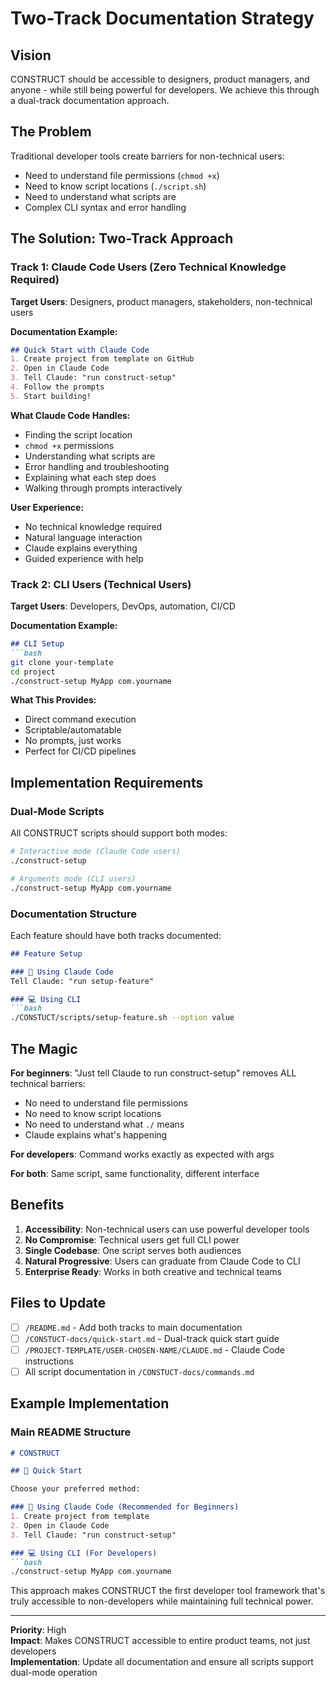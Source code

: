 # Two-Track Documentation Strategy

## Vision

CONSTRUCT should be accessible to designers, product managers, and anyone - while still being powerful for developers. We achieve this through a dual-track documentation approach.

## The Problem

Traditional developer tools create barriers for non-technical users:
- Need to understand file permissions (`chmod +x`)
- Need to know script locations (`./script.sh`)
- Need to understand what scripts are
- Complex CLI syntax and error handling

## The Solution: Two-Track Approach

### Track 1: Claude Code Users (Zero Technical Knowledge Required)

**Target Users**: Designers, product managers, stakeholders, non-technical users

**Documentation Example:**
```markdown
## Quick Start with Claude Code
1. Create project from template on GitHub
2. Open in Claude Code  
3. Tell Claude: "run construct-setup"
4. Follow the prompts
5. Start building!
```

**What Claude Code Handles:**
- Finding the script location
- `chmod +x` permissions  
- Understanding what scripts are
- Error handling and troubleshooting
- Explaining what each step does
- Walking through prompts interactively

**User Experience:**
- No technical knowledge required
- Natural language interaction
- Claude explains everything
- Guided experience with help

### Track 2: CLI Users (Technical Users)

**Target Users**: Developers, DevOps, automation, CI/CD

**Documentation Example:**
```markdown
## CLI Setup
```bash
git clone your-template
cd project
./construct-setup MyApp com.yourname
```

**What This Provides:**
- Direct command execution
- Scriptable/automatable
- No prompts, just works
- Perfect for CI/CD pipelines

## Implementation Requirements

### Dual-Mode Scripts

All CONSTRUCT scripts should support both modes:

```bash
# Interactive mode (Claude Code users)
./construct-setup

# Arguments mode (CLI users)  
./construct-setup MyApp com.yourname
```

### Documentation Structure

Each feature should have both tracks documented:

```markdown
## Feature Setup

### 📱 Using Claude Code
Tell Claude: "run setup-feature"

### 💻 Using CLI
```bash
./CONSTUCT/scripts/setup-feature.sh --option value
```

## The Magic

**For beginners**: "Just tell Claude to run construct-setup" removes ALL technical barriers:
- No need to understand file permissions
- No need to know script locations  
- No need to understand what `./` means
- Claude explains what's happening

**For developers**: Command works exactly as expected with args

**For both**: Same script, same functionality, different interface

## Benefits

1. **Accessibility**: Non-technical users can use powerful developer tools
2. **No Compromise**: Technical users get full CLI power
3. **Single Codebase**: One script serves both audiences  
4. **Natural Progressive**: Users can graduate from Claude Code to CLI
5. **Enterprise Ready**: Works in both creative and technical teams

## Files to Update

- [ ] `/README.md` - Add both tracks to main documentation
- [ ] `/CONSTUCT-docs/quick-start.md` - Dual-track quick start guide
- [ ] `/PROJECT-TEMPLATE/USER-CHOSEN-NAME/CLAUDE.md` - Claude Code instructions
- [ ] All script documentation in `/CONSTUCT-docs/commands.md`

## Example Implementation

### Main README Structure
```markdown
# CONSTRUCT

## 🚀 Quick Start

Choose your preferred method:

### 📱 Using Claude Code (Recommended for Beginners)
1. Create project from template
2. Open in Claude Code
3. Tell Claude: "run construct-setup"

### 💻 Using CLI (For Developers)
```bash
./construct-setup MyApp com.yourname
```

This approach makes CONSTRUCT the first developer tool framework that's truly accessible to non-developers while maintaining full technical power.

---

**Priority**: High  
**Impact**: Makes CONSTRUCT accessible to entire product teams, not just developers  
**Implementation**: Update all documentation and ensure all scripts support dual-mode operation